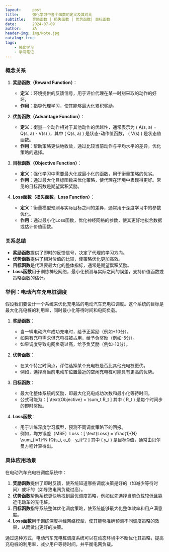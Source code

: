 ```yaml
---
layout:     post
title:      强化学习中各个函数的定义及其对比
subtitle:   奖励函数 | 损失函数 | 优势函数| 目标函数
date:       2024-07-09
author:     ZA
header-img: img/Note.jpg
catalog: true
tags:
    - 强化学习
    - 学习笔记
---
```


### 概念关系

1. **奖励函数（Reward Function）**：
   - **定义**：环境提供的反馈信号，用于评价代理在某一时刻采取的动作的好坏。
   - **作用**：指导代理学习，使其能够最大化累积奖励。

2. **优势函数（Advantage Function）**：
   - **定义**：衡量一个动作相对于其他动作的优越性，通常表示为 \( A(s, a) = Q(s, a) - V(s) \)，其中 \( Q(s, a) \) 是状态-动作值函数， \( V(s) \) 是状态值函数。
   - **作用**：帮助策略更快地收敛，通过比较当前动作与平均水平的差异，优化策略的选择。

3. **目标函数（Objective Function）**：
   - **定义**：强化学习中需要最大化或最小化的函数，用于衡量策略的优劣。
   - **作用**：通过最大化目标函数来优化策略，使代理在环境中表现得更好。常见的目标函数是期望累积奖励。

4. **Loss函数（损失函数，Loss Function）**：
   - **定义**：衡量模型预测与实际目标之间的差异，通常用于深度学习中的参数优化。
   - **作用**：通过最小化Loss函数，优化神经网络的参数，使其更好地拟合数据或估计价值函数。

### 关系总结

- **奖励函数**提供了即时的反馈信号，决定了代理的学习方向。
- **优势函数**提供了相对价值的比较，使策略优化更加高效。
- **目标函数**是代理要最大化的整体指标，通常是期望累积奖励。
- **Loss函数**用于训练神经网络，最小化预测与实际之间的误差，支持价值函数或策略函数的估计。

### 举例：电动汽车充电桩调度

假设我们要设计一个系统来优化充电站的电动汽车充电桩调度。这个系统的目标是最大化充电桩的利用率，同时最小化等待时间和电网负载。

1. **奖励函数**：
   - 当一辆电动汽车成功充电时，给予正奖励（例如+10分）。
   - 如果有充电需求但充电桩被占用，给予负奖励（例如-5分）。
   - 如果调度导致电网负载过高，给予负奖励（例如-10分）。

2. **优势函数**：
   - 在某个特定时间点，评估选择某个充电桩是否比其他充电桩更优。
   - 例如，选择离当前电动车位置最近的空闲充电桩可能具有更高的优势。

3. **目标函数**：
   - 最大化整体系统的奖励，即最大化充电成功次数和最小化等待时间。
   - 公式可能为：\[ \text{Objective} = \sum_t R_t \]
     其中 \( R_t \) 是每个时间步的即时奖励。

4. **Loss函数**：
   - 用于训练深度学习模型，预测不同调度策略下的回报。
   - 例如，均方误差（MSE）Loss：\[ \text{Loss} = \frac{1}{N} \sum_{i=1}^N (Q(s_i, a_i) - y_i)^2 \]
     其中 \( y_i \) 是目标Q值，通常由贝尔曼方程计算得出。

### 具体应用场景

在电动汽车充电桩调度系统中：

1. **奖励函数**提供了即时反馈，使系统知道哪些调度决策是好的（如减少等待时间）或坏的（如导致电网负载过高）。
2. **优势函数**帮助系统更快地找到最优调度策略，例如优先选择当前负载较低且靠近电动车的充电桩。
3. **目标函数**指导系统整体优化调度策略，使系统能够最大化整体效率和用户满意度。
4. **Loss函数**用于训练深度神经网络模型，使其能够准确预测不同调度策略的效果，从而做出更好的决策。

通过这种方式，电动汽车充电桩调度系统可以在动态环境中不断优化其策略，提高充电桩的利用率，减少用户等待时间，并平衡电网负载。
